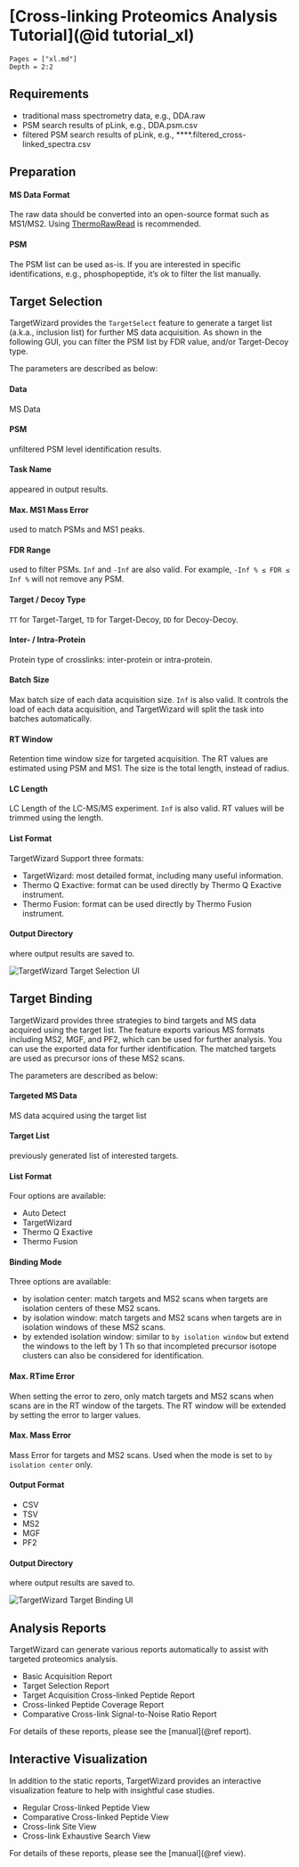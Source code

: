 # [Cross-linking Proteomics Analysis Tutorial](@id tutorial_xl)

```@contents
Pages = ["xl.md"]
Depth = 2:2
```

## Requirements
- traditional mass spectrometry data, e.g., DDA.raw
- PSM search results of pLink, e.g., DDA.psm.csv
- filtered PSM search results of pLink, e.g., ****.filtered_cross-linked_spectra.csv

## Preparation
#### MS Data Format
The raw data should be converted into an open-source format such as MS1/MS2.
Using [ThermoRawRead](http://thermorawread.ctarn.io) is recommended.

#### PSM
The PSM list can be used as-is.
If you are interested in specific identifications, e.g., phosphopeptide, it’s ok to filter the list manually.

## Target Selection
TargetWizard provides the `TargetSelect` feature to generate a target list (a.k.a., inclusion list) for further MS data acquisition.
As shown in the following GUI, you can filter the PSM list by FDR value, and/or Target-Decoy type.

The parameters are described as below:

#### Data
MS Data

#### PSM
unfiltered PSM level identification results.

#### Task Name
appeared in output results.

#### Max. MS1 Mass Error
used to match PSMs and MS1 peaks.

#### FDR Range
used to filter PSMs. `Inf` and `-Inf` are also valid. For example, `-Inf % ≤ FDR ≤ Inf %` will not remove any PSM.

#### Target / Decoy Type
`TT` for Target-Target, `TD` for Target-Decoy, `DD` for Decoy-Decoy.

#### Inter- / Intra-Protein
Protein type of crosslinks: inter-protein or intra-protein.

#### Batch Size
Max batch size of each data acquisition size.
`Inf` is also valid. It controls the load of each data acquisition, and TargetWizard will split the task into batches automatically.

#### RT Window
Retention time window size for targeted acquisition.
The RT values are estimated using PSM and MS1.
The size is the total length, instead of radius.

#### LC Length
LC Length of the LC-MS/MS experiment.
`Inf` is also valid.
RT values will be trimmed using the length.

#### List Format
TargetWizard Support three formats:
- TargetWizard: most detailed format, including many useful information.
- Thermo Q Exactive: format can be used directly by Thermo Q Exactive instrument.
- Thermo Fusion: format can be used directly by Thermo Fusion instrument.

#### Output Directory
where output results are saved to.

![TargetWizard Target Selection UI](../assets/TargetWizard_selectxl.png)

## Target Binding
TargetWizard provides three strategies to bind targets and MS data acquired using the target list.
The feature exports various MS formats including MS2, MGF, and PF2, which can be used for further analysis.
You can use the exported data for further identification.
The matched targets are used as precursor ions of these MS2 scans.

The parameters are described as below:
#### Targeted MS Data
MS data acquired using the target list

#### Target List
previously generated list of interested targets.

#### List Format
Four options are available:
- Auto Detect
- TargetWizard
- Thermo Q Exactive
- Thermo Fusion

#### Binding Mode
Three options are available:
- by isolation center: match targets and MS2 scans when targets are isolation centers of these MS2 scans.
- by isolation window: match targets and MS2 scans when targets are in isolation windows of these MS2 scans.
- by extended isolation window: similar to `by isolation window` but extend the windows to the left by 1 Th so that incompleted precursor isotope clusters can also be considered for identification.

#### Max. RTime Error
When setting the error to zero, only match targets and MS2 scans when scans are in the RT window of the targets.
The RT window will be extended by setting the error to larger values.

#### Max. Mass Error
Mass Error for targets and MS2 scans.
Used when the mode is set to `by isolation center` only.

#### Output Format
- CSV
- TSV
- MS2
- MGF
- PF2

#### Output Directory
where output results are saved to.

![TargetWizard Target Binding UI](../assets/TargetWizard_bind.png)

## Analysis Reports
TargetWizard can generate various reports automatically to assist with targeted proteomics analysis.
- Basic Acquisition Report
- Target Selection Report
- Target Acquisition Cross-linked Peptide Report
- Cross-linked Peptide Coverage Report
- Comparative Cross-link Signal-to-Noise Ratio Report

For details of these reports, please see the [manual](@ref report).

## Interactive Visualization
In addition to the static reports, TargetWizard provides an interactive visualization feature to help with insightful case studies.
- Regular Cross-linked Peptide View
- Comparative Cross-linked Peptide View
- Cross-link Site View
- Cross-link Exhaustive Search View

For details of these reports, please see the [manual](@ref view).
